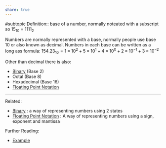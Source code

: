 ```yaml
---
share: true
---
```


#subtopic 
Definition:: base of a number, normally noteated with a subscript so $15_{10}$ = $1111_2$

Numbers are normally represented with a base, normally people use base 10 or also known as decimal. Numbers in each base can be written as a long ass formula:
$154.23_{10} = 1 \times 10^2 + 5 \times 10^1 + 4 \times 10^0 + 2 \times 10^{-1} + 3 \times 10^{-2}$

Other than decimal there is also:
- [Binary](./Binary.md) (Base 2)
- Octal (Base 8)
- Hexadecimal (Base 16)
- [Floating Point Notation](./Floating%20Point%20Notation.md)

---
Related:
- [Binary](./Binary.md) : a way of representing numbers using 2 states
- [Floating Point Notation](./Floating%20Point%20Notation.md) : A way of representing numbers using a sign, exponent and mantissa

Further Reading:
- [Example](./Example.md)
